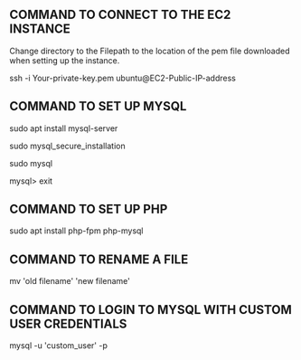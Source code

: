 ## COMMAND TO CONNECT TO THE EC2 INSTANCE
Change directory to the Filepath to the location of the pem file downloaded when setting up the instance.

ssh -i Your-private-key.pem ubuntu@EC2-Public-IP-address

## COMMAND TO SET UP MYSQL
sudo apt install mysql-server

sudo mysql_secure_installation

sudo mysql

mysql> exit

## COMMAND TO SET UP PHP
sudo apt install php-fpm php-mysql

## COMMAND TO RENAME A FILE
mv 'old filename' 'new filename'

## COMMAND TO LOGIN TO MYSQL WITH CUSTOM USER CREDENTIALS
mysql -u 'custom_user' -p
